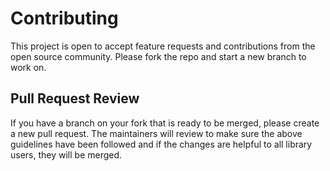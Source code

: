 # Contributing
This project is open to accept feature requests and contributions from the open source community.
Please fork the repo and start a new branch to work on.

## Pull Request Review
If you have a branch on your fork that is ready to be merged, please create a new pull request. The maintainers will review to make sure the above guidelines have been followed and if the changes are helpful to all library users, they will be merged.
